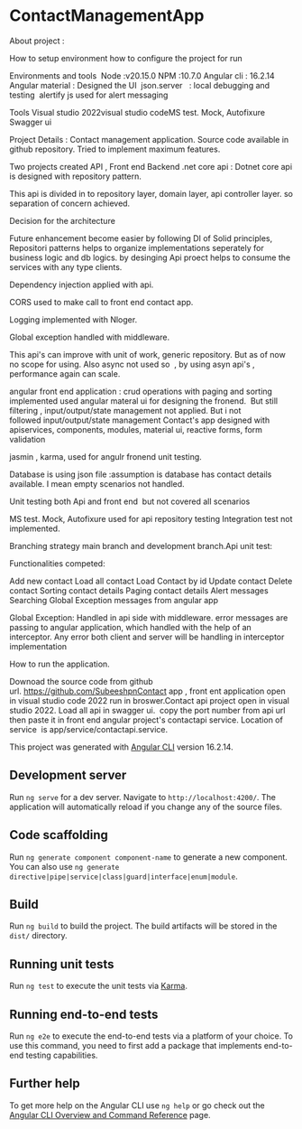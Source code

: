 # ContactManagementApp


About project : 

How to setup environment
how to configure the project for run

Environments and tools 
Node :v20.15.0
NPM :10.7.0
Angular cli : 16.2.14
Angular material : Designed the UI 
json.server   : local debugging and testing 
alertify js used for alert messaging

Tools
Visual studio 2022visual studio codeMS test. Mock, Autofixure
Swagger ui

Project Details : Contact management application. Source code available in github repository. Tried to implement maximum features.

Two projects created API , Front end
Backend .net core api : Dotnet core api is designed with repository pattern. 

This api is divided in to repository layer, domain layer, api controller layer. so separation of concern achieved. 

Decision for the architecture

Future enhancement become easier by following DI of Solid principles, Repositori patterns helps to organize implementations seperately for business logic and db logics. by desinging Api proect helps to consume the services with any type clients.

Dependency injection applied with api. 

CORS used to make call to front end contact app. 

Logging implemented with Nloger. 

Global exception handled with middleware. 

This api's can improve with unit of work, generic repository. But as of now no scope for using. Also async not used so  , by using asyn api's , performance again can scale.

angular front end application : crud operations with paging and sorting implemented used angular materal ui for designing the fronend.  But still filtering , input/output/state management not applied. But i not followed input/output/state management Contact's app designed with apiservices, components, modules, material ui, reactive forms, form validation

jasmin , karma, used for angulr fronend unit testing.

Database is using json file :assumption is database has contact details available. I mean empty scenarios not handled.

Unit testing both Api and front end  but not covered all scenarios

MS test. Mock, Autofixure used for api repository testing Integration test not implemented.

Branching strategy main branch and development branch.Api unit test:

Functionalities competed:

Add new contact
Load all contact
Load Contact by id
Update contact
Delete contact
Sorting contact details
Paging contact details
Alert messages
Searching
Global Exception messages from angular app

Global Exception: Handled in api side with middleware. error messages are passing to angular application, which handled with the help of an interceptor. Any error both client and server will be handling in interceptor implementation


How to run the application.

Downoad the source code from github url. https://github.com/SubeeshpnContact app , front ent application open in visual studio code 2022 run in broswer.Contact api project open in visual studio 2022. Load all api in swagger ui.  copy the port number from  api url  then paste it in front end angular project's contactapi  service. Location of service  is app/service/contactapi.service.






















This project was generated with [Angular CLI](https://github.com/angular/angular-cli) version 16.2.14.

## Development server

Run `ng serve` for a dev server. Navigate to `http://localhost:4200/`. The application will automatically reload if you change any of the source files.

## Code scaffolding

Run `ng generate component component-name` to generate a new component. You can also use `ng generate directive|pipe|service|class|guard|interface|enum|module`.

## Build

Run `ng build` to build the project. The build artifacts will be stored in the `dist/` directory.

## Running unit tests

Run `ng test` to execute the unit tests via [Karma](https://karma-runner.github.io).

## Running end-to-end tests

Run `ng e2e` to execute the end-to-end tests via a platform of your choice. To use this command, you need to first add a package that implements end-to-end testing capabilities.

## Further help

To get more help on the Angular CLI use `ng help` or go check out the [Angular CLI Overview and Command Reference](https://angular.io/cli) page.
